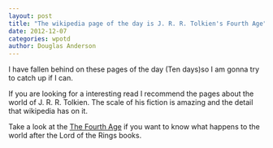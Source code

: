 ```yaml
---
layout: post
title: "The wikipedia page of the day is J. R. R. Tolkien's Fourth Age"
date: 2012-12-07
categories: wpotd
author: Douglas Anderson
---
```


I have fallen behind on these pages of the day (Ten days)so I am gonna try to
catch up if I can.

If you are looking for a interesting read I recommend the pages about the world
of J. R. R. Tolkien. The scale of his fiction is amazing and the detail that
wikipedia has on it.

Take a look at the [The Fourth Age](http://en.wikipedia.org/wiki/Fourth_Age) if
you want to know what happens to the world after the Lord of the Rings books.
